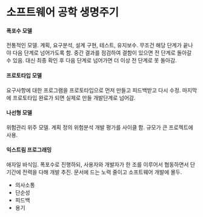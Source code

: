 # 소프트웨어 공학 생명주기

#### 폭포수 모델

전통적인 모델. 계획, 요구분석, 설계 구현, 테스트, 유지보수.
무조건 해당 단계가 끝나야 다음 단계로 넘어가도록 함. 중간 결과를 점검하여 결함이 있으면 전 단계로 돌아갈 수 있음. 대신 최종 확인 후 다음 단계로 넘어가면 더 이상 전 단계로 못 돌아감.

#### 프로토타입 모델

요구사항에 대한 프로그램을 프로토타입으로 먼저 만들고 피드백받고 다시 수정. 마지막에 프로토타입 완료가 되면 실제로 만들 개발단계로 넘어감.

#### 나선형 모델

위험관리 위주 모델. 계획 정의 위험분석 개발 평가를 사이클 함. 규모가 큰 프로젝트에 사용.

#### 익스트림 프로그래밍

애자일 바식임. 폭포수로 진행하되, 사용자와 개발자가 한 조를 이루어서 협동하면서 단기간에 전력을 다해 개발 추진. 문서에 드는 노력 줄이고 소프트웨어 개발에 몰두.

- 의사소통
- 단순성
- 피드백
- 용기
